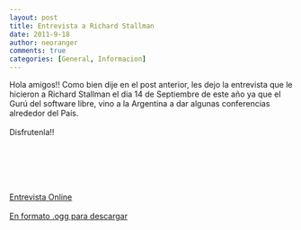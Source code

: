 ```yaml
---
layout: post
title: Entrevista a Richard Stallman
date: 2011-9-18
author: neoranger
comments: true
categories: [General, Informacion]
---
```

Hola amigos!! Como bien dije en el post anterior, les dejo la entrevista que le hicieron a Richard Stallman el dia 14 de Septiembre de este año ya que el Gurú del software libre, vino a la Argentina a dar algunas conferencias alrededor del País.<br /><br />Disfrutenla!!<br /><br /><span class="post-content" style="display:block;overflow:hidden;width:710px;"></span><br /><div style="text-align:center;"></div><br /><br /><br /><a href="http://www.goear.com/files/external.swf?file=732bd0c">Entrevista Online</a><br /><br /><a href="http://www.mediafire.com/?825z05c4j0tz6kw%20">En formato .ogg para descargar</a>
